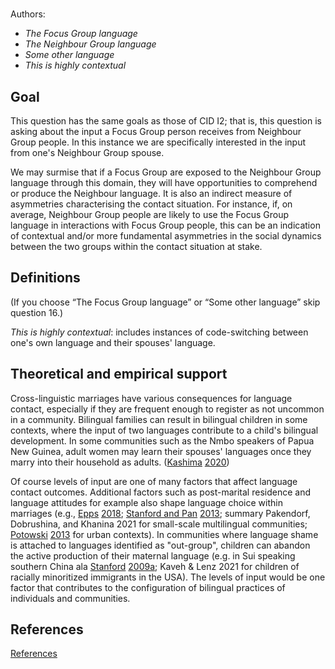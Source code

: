 # [](ContributionTable?__template__=property.md&property=name#cldf:DFK09)

Authors: [](ContributionTable?__template__=property.md&property=contributor#cldf:DFK09)
- *The Focus Group language*
- *The Neighbour Group language*
- *Some other language*
- *This is highly contextual*
## Goal

This question has the same goals as those of CID I2; that is, this question is asking about the input a Focus Group person receives from Neighbour Group people. In this instance we are specifically interested in the input from one's Neighbour Group spouse.

We may surmise that if a Focus Group are exposed to the Neighbour Group language through this domain, they will have opportunities to comprehend or produce the Neighbour language. It is also an indirect measure of asymmetries characterising the contact situation. For instance, if, on average, Neighbour Group people are likely to use the Focus Group language in interactions with Focus Group people, this can be an indication of contextual and/or more fundamental asymmetries in the social dynamics between the two groups within the contact situation at stake.
## Definitions

(If you choose “The Focus Group language” or “Some other language” skip question 16.)

_This is highly contextual_: includes instances of code-switching between one's own language and their spouses' language.
## Theoretical and empirical support

Cross-linguistic marriages have various consequences for language contact, especially if they are frequent enough to register as not uncommon in a community. Bilingual families can result in bilingual children in some contexts, where the input of two languages contribute to a child's bilingual development. In some communities such as the Nmbo speakers of Papua New Guinea, adult women may learn their spouses' languages once they marry into their household as adults. ([Kashima](sources.bib?ref&with_internal_ref_link&keep_label#cldf:Kashima2020a) [2020](sources.bib?ref&with_internal_ref_link&keep_label#cldf:Kashima2020a))

Of course levels of input are one of many factors that affect language contact outcomes. Additional factors such as post-marital residence and language attitudes for example also shape language choice within marriages (e.g., [Epps](sources.bib?ref&with_internal_ref_link&keep_label#cldf:Epps2018) [2018](sources.bib?ref&with_internal_ref_link&keep_label#cldf:Epps2018); [Stanford and Pan](sources.bib?ref&with_internal_ref_link&keep_label#cldf:StanfordPan2013) [2013](sources.bib?ref&with_internal_ref_link&keep_label#cldf:StanfordPan2013); summary Pakendorf, Dobrushina, and Khanina 2021 for small-scale multilingual communities; [Potowski](sources.bib?ref&with_internal_ref_link&keep_label#cldf:Potowski2013) [2013](sources.bib?ref&with_internal_ref_link&keep_label#cldf:Potowski2013) for urban contexts). In communities where language shame is attached to languages identified as "out-group", children can abandon the active production of their maternal language (e.g. in Sui speaking southern China ala [Stanford](sources.bib?ref&with_internal_ref_link&keep_label#cldf:Stanford2009a) [2009a](sources.bib?ref&with_internal_ref_link&keep_label#cldf:Stanford2009a); Kaveh & Lenz 2021 for children of racially minoritized immigrants in the USA). The levels of input would be one factor that contributes to the configuration of bilingual practices of individuals and communities.
## References

[References](Source?cited_only&with_link#cldf:__all__)